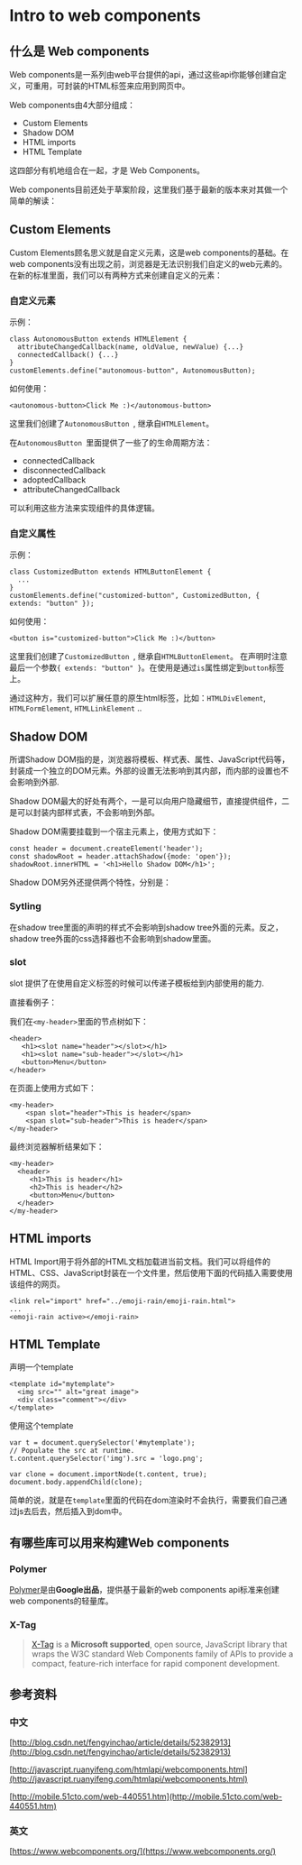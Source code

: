 # Intro to web components

## 什么是 Web components
Web components是一系列由web平台提供的api，通过这些api你能够创建自定义，可重用，可封装的HTML标签来应用到网页中。 

Web components由4大部分组成：

- Custom Elements
- Shadow DOM
- HTML imports
- HTML Template

这四部分有机地组合在一起，才是 Web Components。

Web components目前还处于草案阶段，这里我们基于最新的版本来对其做一个简单的解读：

## Custom Elements
Custom Elements顾名思义就是自定义元素，这是web components的基础。在web components没有出现之前，浏览器是无法识别我们自定义的web元素的。在新的标准里面，我们可以有两种方式来创建自定义的元素：

### 自定义元素

示例：
	
	class AutonomousButton extends HTMLElement {
	  attributeChangedCallback(name, oldValue, newValue) {...}
	  connectedCallback() {...}
	}
	customElements.define("autonomous-button", AutonomousButton);
	
如何使用：

	<autonomous-button>Click Me :)</autonomous-button>


这里我们创建了`AutonomousButton `, 继承自`HTMLElement`。

在`AutonomousButton `里面提供了一些了的生命周期方法：

- connectedCallback
- disconnectedCallback
- adoptedCallback
- attributeChangedCallback

可以利用这些方法来实现组件的具体逻辑。


### 自定义属性

示例：
	
	class CustomizedButton extends HTMLButtonElement {
	  ...
	}
	customElements.define("customized-button", CustomizedButton, { extends: "button" });
	
如何使用：

	<button is="customized-button">Click Me :)</button>

这里我们创建了`CustomizedButton `, 继承自`HTMLButtonElement`。 在声明时注意最后一个参数`{ extends: "button" }`。在使用是通过`is`属性绑定到`button`标签上。

通过这种方，我们可以扩展任意的原生html标签，比如：`HTMLDivElement`, `HTMLFormElement`, `HTMLLinkElement` ..


## Shadow DOM
所谓Shadow DOM指的是，浏览器将模板、样式表、属性、JavaScript代码等，封装成一个独立的DOM元素。外部的设置无法影响到其内部，而内部的设置也不会影响到外部. 

Shadow DOM最大的好处有两个，一是可以向用户隐藏细节，直接提供组件，二是可以封装内部样式表，不会影响到外部。

Shadow DOM需要挂载到一个宿主元素上，使用方式如下：
	
	const header = document.createElement('header');
	const shadowRoot = header.attachShadow({mode: 'open'});
	shadowRoot.innerHTML = '<h1>Hello Shadow DOM</h1>';

Shadow DOM另外还提供两个特性，分别是：

	
### Sytling
在shadow tree里面的声明的样式不会影响到shadow tree外面的元素。反之，shadow tree外面的css选择器也不会影响到shadow里面。

### slot

slot 提供了在使用自定义标签的时候可以传递子模板给到内部使用的能力.

直接看例子：

我们在`<my-header>`里面的节点树如下：

	<header>
	   <h1><slot name="header"></slot></h1>
	   <h1><slot name="sub-header"></slot></h1>
	   <button>Menu</button>
	</header>
	
在页面上使用方式如下：

	<my-header>
	    <span slot="header">This is header</span>		
	    <span slot="sub-header">This is header</span>
	</my-header>	
	
最终浏览器解析结果如下：

	<my-header>
	  <header>
	     <h1>This is header</h1>
	     <h2>This is header</h2>
	     <button>Menu</button>
	  </header>
	</my-header>

##  HTML imports
HTML Import用于将外部的HTML文档加载进当前文档。我们可以将组件的HTML、CSS、JavaScript封装在一个文件里，然后使用下面的代码插入需要使用该组件的网页。

	<link rel="import" href="../emoji-rain/emoji-rain.html">
	...
	<emoji-rain active></emoji-rain>
	
## HTML Template
声明一个template

	<template id="mytemplate">
	  <img src="" alt="great image">
	  <div class="comment"></div>
	</template>

使用这个template

	var t = document.querySelector('#mytemplate');
	// Populate the src at runtime.
	t.content.querySelector('img').src = 'logo.png';

	var clone = document.importNode(t.content, true);
	document.body.appendChild(clone);

简单的说，就是在`template`里面的代码在dom渲染时不会执行，需要我们自己通过js去后去，然后插入到dom中。

## 有哪些库可以用来构建Web components
### Polymer 
[Polymer](https://www.polymer-project.org/)是由**Google出品**，提供基于最新的web components api标准来创建web components的轻量库。
### X-Tag
> [X-Tag](https://x-tag.github.io/) is a **Microsoft supported**, open source, JavaScript library that wraps the W3C standard Web Components family of APIs to provide a compact, feature-rich interface for rapid component development.

## 参考资料

### 中文
[http://blog.csdn.net/fengyinchao/article/details/52382913](http://blog.csdn.net/fengyinchao/article/details/52382913)

[http://javascript.ruanyifeng.com/htmlapi/webcomponents.html](http://javascript.ruanyifeng.com/htmlapi/webcomponents.html)

[http://mobile.51cto.com/web-440551.htm](http://mobile.51cto.com/web-440551.htm)
### 英文
[https://www.webcomponents.org/](https://www.webcomponents.org/)




